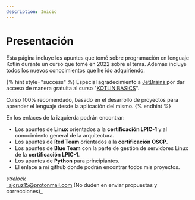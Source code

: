 ```yaml
---
description: Inicio
---
```


# Presentación

Esta página incluye los apuntes que tomé sobre programación en lenguaje Kotlin durante un curso que tomé en 2022 sobre el tema. Además incluye todos los nuevos conocimientos que he ido adquiriendo.

{% hint style="success" %}
Especial agradecimiento a [JetBrains ](https://www.jetbrains.com/opensource/kotlin/)por dar acceso de manera gratuita al curso "[KOTLIN BASICS](https://hyperskill.org/tracks/18)".

Curso 100% recomendado, basado en el desarrollo de proyectos para aprender el lenguaje desde la aplicación del mismo.&#x20;
{% endhint %}

En los enlaces de la izquierda podrán encontrar:

* Los apuntes de **Linux** orientados a la **certificación LPIC-1** y al conocimiento general de la arquitectura.
* Los apuntes de **Red Team** orientados a la **certificación OSCP.**
* Los apuntes de **Blue Team** con la parte de gestión de servidores Linux de la **certificación LPIC-1**.
* Los apuntes de **Python** para principiantes.
* El enlace a mi github donde podrán encontrar todos mis proyectos.

_strelock_\
_ajcruz15@protonmail.com (No duden en enviar propuestas y correcciones)_
